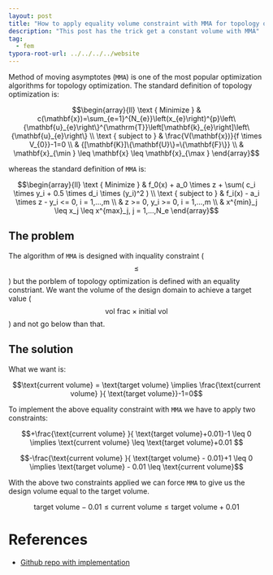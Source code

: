 ```yaml
---
layout: post
title: "How to apply equality volume constraint with MMA for topology optimisation"
description: "This post has the trick get a constant volume with MMA"
tag: 
  - fem
typora-root-url: ../../../../website
---
```


Method of moving asymptotes (`MMA`) is one of the most popular optimization algorithms for topology optimization. The standard definition of  topology optimization is:

$$\begin{array}{ll}
\text { Minimize } & c(\mathbf{x})=\sum_{e=1}^{N_{e}}\left(x_{e}\right)^{p}\left\{\mathbf{u}_{e}\right\}^{\mathrm{T}}\left[\mathbf{k}_{e}\right]\left\{\mathbf{u}_{e}\right\} \\
\text { subject to } & \frac{V(\mathbf{x})}{f \times V_{0}}-1=0 \\
& {[\mathbf{K}]\{\mathbf{U}\}=\{\mathbf{F}\}} \\
& \mathbf{x}_{\min } \leq \mathbf{x} \leq \mathbf{x}_{\max }
\end{array}$$

whereas the standard definition of `MMA` is:

$$\begin{array}{ll}
\text { Minimize } & f_0(x) + a_0 \times z + \sum( c_i \times y_i + 0.5 \times d_i \times (y_i)^2 ) \\
\text { subject to } & f_i(x) - a_i \times z - y_i <= 0,  i = 1,...,m \\
& z >= 0,   y_i >= 0,         i = 1,...,m \\
&  x^{min}_j \leq x_j \leq x^{max}_j,    j = 1,...,N_e
\end{array}$$

## The problem

The algorithm of `MMA` is designed with inquality constraint ($$\leq$$) but the porblem of topology optimization is defined with an equality constriant. We want the volume of the design domain to achieve a target value ($$\text{vol frac}\times \text{initial vol}$$) and not go below than that. 

## The solution

What we want is:

$$\text{current volume} = \text{target volume} \implies \frac{\text{current volume} }{ \text{target volume}}-1=0$$

To implement the above equality constraint with `MMA` we have to apply two constraints:

$$+\frac{\text{current volume} }{ \text{target volume}+0.01}-1 \leq 0 \implies \text{current volume} \leq \text{target volume}+0.01  $$

$$-\frac{\text{current volume} }{ \text{target volume} - 0.01}+1 \leq 0 \implies \text{target volume} - 0.01 \leq \text{current volume}$$

With the above two constraints applied we can force `MMA` to give us the design volume equal to the target volume.

$$\text{target volume} - 0.01 \leq \text{current volume}\leq \text{target volume}+0.01$$

# References

- [Github repo with implementation](https://github.com/iitrabhi/topopt2d_MMA)

